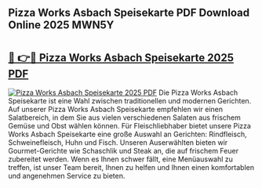 ## Pizza Works Asbach Speisekarte PDF Download Online 2025 MWN5Y

# <h2><a href="http://gc7zp6w.nevu.top/?p=Pizza+Works+Asbach+Speisekarte">🔗 👉🔴 Pizza Works Asbach Speisekarte 2025 PDF</a></h2>

[![Pizza Works Asbach Speisekarte 2025 PDF](https://i.imgur.com/dBaPXMq.png)](http://gc7zp6w.nevu.top/?p=Pizza+Works+Asbach+Speisekarte)
Die Pizza Works Asbach Speisekarte ist eine Wahl zwischen traditionellen und modernen Gerichten. Auf unserer Pizza Works Asbach Speisekarte empfehlen wir einen Salatbereich, in dem Sie aus vielen verschiedenen Salaten aus frischem Gemüse und Obst wählen können. Für Fleischliebhaber bietet unsere Pizza Works Asbach Speisekarte eine große Auswahl an Gerichten: Rindfleisch, Schweinefleisch, Huhn und Fisch. Unseren Auserwählten bieten wir Gourmet-Gerichte wie Schaschlik und Steak an, die auf frischem Feuer zubereitet werden. Wenn es Ihnen schwer fällt, eine Menüauswahl zu treffen, ist unser Team bereit, Ihnen zu helfen und Ihnen einen komfortablen und angenehmen Service zu bieten.
